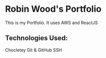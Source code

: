 # Robin Wood's Portfolio
This is my Portfolio. It uses AWS and ReactJS
## Technologies Used:
Chocletey 
Git & GitHub
SSH
